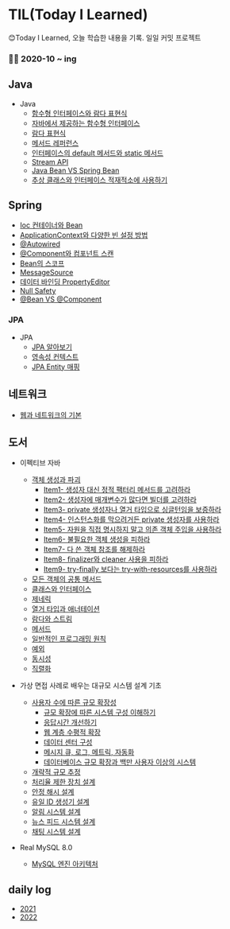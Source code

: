 # TIL(Today I Learned)
😊Today I Learned, 오늘 학습한 내용을 기록. 일일 커밋 프로젝트

### 🏋️‍♂️ 2020-10 ~ ing

## Java

- Java
  - [함수형 인터페이스와 람다 표현식](https://github.com/pjhsk113/TIL/blob/main/Java8/%5BJava8%5D%201.%20%ED%95%A8%EC%88%98%ED%98%95%20%EC%9D%B8%ED%84%B0%ED%8E%98%EC%9D%B4%EC%8A%A4%EC%99%80%20%EB%9E%8C%EB%8B%A4%20%ED%91%9C%ED%98%84%EC%8B%9D%20.md)
  - [자바에서 제공하는 함수형 인터페이스](https://github.com/pjhsk113/TIL/blob/main/Java8/%5BJava8%5D%202.%20%EC%9E%90%EB%B0%94%EC%97%90%EC%84%9C%20%EC%A0%9C%EA%B3%B5%ED%95%98%EB%8A%94%20%ED%95%A8%EC%88%98%ED%98%95%20%EC%9D%B8%ED%84%B0%ED%8E%98%EC%9D%B4%EC%8A%A4.md)
  - [람다 표현식](https://github.com/pjhsk113/TIL/blob/main/Java8/%5BJava8%5D%203.%20%EB%9E%8C%EB%8B%A4%20%ED%91%9C%ED%98%84%EC%8B%9D.md)
  - [메서드 레퍼런스](https://github.com/pjhsk113/TIL/blob/main/Java8/%5BJava8%5D%204.%20%EB%A9%94%EC%84%9C%EB%93%9C%20%EB%A0%88%ED%8D%BC%EB%9F%B0%EC%8A%A4.md)
  - [인터페이스의 default 메서드와 static 메서드](https://github.com/pjhsk113/TIL/blob/main/Java8/%5BJava8%5D%205.%20%EC%9D%B8%ED%84%B0%ED%8E%98%EC%9D%B4%EC%8A%A4%EC%9D%98%20default%20%EB%A9%94%EC%84%9C%EB%93%9C%EC%99%80%20static%20%EB%A9%94%EC%84%9C%EB%93%9C.md)
  - [Stream API](https://github.com/pjhsk113/TIL/blob/main/Java8/%5BJava8%5D%206.%20Stream%20API.md)
  - [Java Bean VS Spring Bean](https://github.com/pjhsk113/TIL/blob/main/Java/Java%20Bean%20VS%20Spring%20Bean.md)
  - [추상 클래스와 인터페이스 적재적소에 사용하기](https://github.com/pjhsk113/TIL/blob/main/Java/%EC%B6%94%EC%83%81%20%ED%81%B4%EB%9E%98%EC%8A%A4%EC%99%80%20%EC%9D%B8%ED%84%B0%ED%8E%98%EC%9D%B4%EC%8A%A4%20%EC%A0%81%EC%9E%AC%EC%A0%81%EC%86%8C%EC%97%90%20%EC%82%AC%EC%9A%A9%ED%95%98%EA%B8%B0.md)

## Spring

- [Ioc 컨테이너와 Bean](https://github.com/pjhsk113/TIL/blob/main/spring/Ioc%20%EC%BB%A8%ED%85%8C%EC%9D%B4%EB%84%88%EC%99%80%20Bean.md)
- [ApplicationContext와 다양한 빈 설정 방법](https://github.com/pjhsk113/TIL/blob/main/spring/ApplicationContext%EC%99%80%20%EB%8B%A4%EC%96%91%ED%95%9C%20%EB%B9%88%20%EC%84%A4%EC%A0%95%20%EB%B0%A9%EB%B2%95.md)
- [@Autowired](https://github.com/pjhsk113/TIL/blob/main/spring/%40Autowired.md)
- [@Component와 컴포넌트 스캔](https://github.com/pjhsk113/TIL/blob/main/spring/%40Component%EC%99%80%20%EC%BB%B4%ED%8F%AC%EB%84%8C%ED%8A%B8%20%EC%8A%A4%EC%BA%94.md)
- [Bean의 스코프](https://github.com/pjhsk113/TIL/blob/main/spring/Bean%EC%9D%98%20%EC%8A%A4%EC%BD%94%ED%94%84.md)
- [MessageSource](https://github.com/pjhsk113/TIL/blob/main/spring/MessageSource.md)
- [데이터 바인딩 PropertyEditor](https://github.com/pjhsk113/TIL/blob/main/spring/%EB%8D%B0%EC%9D%B4%ED%84%B0%20%EB%B0%94%EC%9D%B8%EB%94%A9%20PropertyEditor.md)
- [Null Safety](https://github.com/pjhsk113/TIL/blob/main/spring/Null%20Safety.md)
- [@Bean VS @Component](https://github.com/pjhsk113/TIL/blob/main/spring/%40Bean%20VS%20%40Component%20%EC%B0%A8%EC%9D%B4%EC%A0%90%20%EC%A0%95%EB%A6%AC.md)

### JPA

- JPA
  - [JPA 알아보기](https://github.com/pjhsk113/TIL/blob/main/JPA/JPA%20%EC%95%8C%EC%95%84%EB%B3%B4%EA%B8%B0.md)
  - [영속성 컨텍스트](https://github.com/pjhsk113/TIL/blob/main/JPA/JPA%20%EC%98%81%EC%86%8D%EC%84%B1%20%EC%BB%A8%ED%85%8D%EC%8A%A4%ED%8A%B8.md)
  - [JPA Entity 매핑](https://github.com/pjhsk113/TIL/blob/main/JPA/JPA%20Entity%20%EB%A7%A4%ED%95%91.md)

## 네트워크

- [웹과 네트워크의 기본](https://github.com/pjhsk113/TIL/blob/main/%EB%84%A4%ED%8A%B8%EC%9B%8C%ED%81%AC/%5B%EB%84%A4%ED%8A%B8%EC%9B%8C%ED%81%AC%5D%20%EC%9B%B9%EA%B3%BC%20%EB%84%A4%ED%8A%B8%EC%9B%8C%ED%81%AC%20%EA%B8%B0%EB%B3%B8.md)

## 도서

- 이펙티브 자바
  - [객체 생성과 파괴](https://github.com/pjhsk113/TIL/tree/main/%EC%9D%B4%ED%8E%99%ED%8B%B0%EB%B8%8C%EC%9E%90%EB%B0%94/1.%20%EA%B0%9D%EC%B2%B4%20%EC%83%9D%EC%84%B1%EA%B3%BC%20%ED%8C%8C%EA%B4%B4)
    - [Item1- 생성자 대신 정적 팩터리 메서드를 고려하라](https://github.com/pjhsk113/TIL/blob/main/%EC%9D%B4%ED%8E%99%ED%8B%B0%EB%B8%8C%EC%9E%90%EB%B0%94/1.%20%EA%B0%9D%EC%B2%B4%20%EC%83%9D%EC%84%B1%EA%B3%BC%20%ED%8C%8C%EA%B4%B4/%5B%EC%9D%B4%ED%8E%99%ED%8B%B0%EB%B8%8C%20%EC%9E%90%EB%B0%94%5D%20Item1-%20%EC%83%9D%EC%84%B1%EC%9E%90%20%EB%8C%80%EC%8B%A0%20%EC%A0%95%EC%A0%81%20%ED%8C%A9%ED%84%B0%EB%A6%AC%20%EB%A9%94%EC%84%9C%EB%93%9C%EB%A5%BC%20%EA%B3%A0%EB%A0%A4%ED%95%98%EB%9D%BC.md)
    - [Item2- 생성자에 매개변수가 많다면 빌더를 고려하라](https://github.com/pjhsk113/TIL/blob/main/%EC%9D%B4%ED%8E%99%ED%8B%B0%EB%B8%8C%EC%9E%90%EB%B0%94/1.%20%EA%B0%9D%EC%B2%B4%20%EC%83%9D%EC%84%B1%EA%B3%BC%20%ED%8C%8C%EA%B4%B4/%5B%EC%9D%B4%ED%8E%99%ED%8B%B0%EB%B8%8C%20%EC%9E%90%EB%B0%94%5D%20Item2-%20%EC%83%9D%EC%84%B1%EC%9E%90%EC%97%90%20%EB%A7%A4%EA%B0%9C%EB%B3%80%EC%88%98%EA%B0%80%20%EB%A7%8E%EB%8B%A4%EB%A9%B4%20%EB%B9%8C%EB%8D%94%EB%A5%BC%20%EA%B3%A0%EB%A0%A4%ED%95%98%EB%9D%BC.md)
    - [Item3- private 생성자나 열거 타입으로 싱글턴임을 보증하라](https://github.com/pjhsk113/TIL/blob/main/%EC%9D%B4%ED%8E%99%ED%8B%B0%EB%B8%8C%EC%9E%90%EB%B0%94/1.%20%EA%B0%9D%EC%B2%B4%20%EC%83%9D%EC%84%B1%EA%B3%BC%20%ED%8C%8C%EA%B4%B4/%5B%EC%9D%B4%ED%8E%99%ED%8B%B0%EB%B8%8C%20%EC%9E%90%EB%B0%94%5D%20Item3-%20private%20%EC%83%9D%EC%84%B1%EC%9E%90%EB%82%98%20%EC%97%B4%EA%B1%B0%20%ED%83%80%EC%9E%85%EC%9C%BC%EB%A1%9C%20%EC%8B%B1%EA%B8%80%ED%84%B4%EC%9E%84%EC%9D%84%20%EB%B3%B4%EC%A6%9D%ED%95%98%EB%9D%BC.md)
    - [Item4- 인스턴스화를 막으려거든 private 생성자를 사용하라](https://github.com/pjhsk113/TIL/blob/main/%EC%9D%B4%ED%8E%99%ED%8B%B0%EB%B8%8C%EC%9E%90%EB%B0%94/1.%20%EA%B0%9D%EC%B2%B4%20%EC%83%9D%EC%84%B1%EA%B3%BC%20%ED%8C%8C%EA%B4%B4/%5B%EC%9D%B4%ED%8E%99%ED%8B%B0%EB%B8%8C%20%EC%9E%90%EB%B0%94%5D%20Item4-%20%EC%9D%B8%EC%8A%A4%ED%84%B4%EC%8A%A4%ED%99%94%EB%A5%BC%20%EB%A7%89%EC%9C%BC%EB%A0%A4%EA%B1%B0%EB%93%A0%20private%20%EC%83%9D%EC%84%B1%EC%9E%90%EB%A5%BC%20%EC%82%AC%EC%9A%A9%ED%95%98%EB%9D%BC.md)
    - [Item5- 자원을 직접 명시하지 말고 의존 객체 주입을 사용하라](https://github.com/pjhsk113/TIL/blob/main/%EC%9D%B4%ED%8E%99%ED%8B%B0%EB%B8%8C%EC%9E%90%EB%B0%94/1.%20%EA%B0%9D%EC%B2%B4%20%EC%83%9D%EC%84%B1%EA%B3%BC%20%ED%8C%8C%EA%B4%B4/%5B%EC%9D%B4%ED%8E%99%ED%8B%B0%EB%B8%8C%20%EC%9E%90%EB%B0%94%5D%20Item5-%20%EC%9E%90%EC%9B%90%EC%9D%84%20%EC%A7%81%EC%A0%91%20%EB%AA%85%EC%8B%9C%ED%95%98%EC%A7%80%20%EB%A7%90%EA%B3%A0%20%EC%9D%98%EC%A1%B4%20%EA%B0%9D%EC%B2%B4%20%EC%A3%BC%EC%9E%85%EC%9D%84%20%EC%82%AC%EC%9A%A9%ED%95%98%EB%9D%BC.md)
    - [Item6- 불필요한 객체 생성을 피하라](https://github.com/pjhsk113/TIL/blob/main/%EC%9D%B4%ED%8E%99%ED%8B%B0%EB%B8%8C%EC%9E%90%EB%B0%94/1.%20%EA%B0%9D%EC%B2%B4%20%EC%83%9D%EC%84%B1%EA%B3%BC%20%ED%8C%8C%EA%B4%B4/%5B%EC%9D%B4%ED%8E%99%ED%8B%B0%EB%B8%8C%20%EC%9E%90%EB%B0%94%5D%20Item6-%20%EB%B6%88%ED%95%84%EC%9A%94%ED%95%9C%20%EA%B0%9D%EC%B2%B4%20%EC%83%9D%EC%84%B1%EC%9D%84%20%ED%94%BC%ED%95%98%EB%9D%BC.md)
    - [Item7- 다 쓴 객체 참조를 해제하라](https://github.com/pjhsk113/TIL/blob/main/%EC%9D%B4%ED%8E%99%ED%8B%B0%EB%B8%8C%EC%9E%90%EB%B0%94/1.%20%EA%B0%9D%EC%B2%B4%20%EC%83%9D%EC%84%B1%EA%B3%BC%20%ED%8C%8C%EA%B4%B4/%5B%EC%9D%B4%ED%8E%99%ED%8B%B0%EB%B8%8C%20%EC%9E%90%EB%B0%94%5D%20Item7-%20%EB%8B%A4%20%EC%93%B4%20%EA%B0%9D%EC%B2%B4%20%EC%B0%B8%EC%A1%B0%EB%A5%BC%20%ED%95%B4%EC%A0%9C%ED%95%98%EB%9D%BC.md)
    - [Item8- finalizer와 cleaner 사용을 피하라](https://github.com/pjhsk113/TIL/blob/main/%EC%9D%B4%ED%8E%99%ED%8B%B0%EB%B8%8C%EC%9E%90%EB%B0%94/1.%20%EA%B0%9D%EC%B2%B4%20%EC%83%9D%EC%84%B1%EA%B3%BC%20%ED%8C%8C%EA%B4%B4/%5B%EC%9D%B4%ED%8E%99%ED%8B%B0%EB%B8%8C%20%EC%9E%90%EB%B0%94%5D%20Item8-%20finalizer%EC%99%80%20cleaner%20%EC%82%AC%EC%9A%A9%EC%9D%84%20%ED%94%BC%ED%95%98%EB%9D%BC.md)
    - [Item9- try-finally 보다는 try-with-resources를 사용하라](https://github.com/pjhsk113/TIL/blob/main/%EC%9D%B4%ED%8E%99%ED%8B%B0%EB%B8%8C%EC%9E%90%EB%B0%94/1.%20%EA%B0%9D%EC%B2%B4%20%EC%83%9D%EC%84%B1%EA%B3%BC%20%ED%8C%8C%EA%B4%B4/%5B%EC%9D%B4%ED%8E%99%ED%8B%B0%EB%B8%8C%20%EC%9E%90%EB%B0%94%5D%20Item9-%20try-finally%20%EB%B3%B4%EB%8B%A4%EB%8A%94%20try-with-resources%EB%A5%BC%20%EC%82%AC%EC%9A%A9%ED%95%98%EB%9D%BC.md)
  - [모든 객체의 공통 메서드](https://github.com/pjhsk113/TIL/tree/main/%EC%9D%B4%ED%8E%99%ED%8B%B0%EB%B8%8C%EC%9E%90%EB%B0%94/2.%20%EB%AA%A8%EB%93%A0%20%EA%B0%9D%EC%B2%B4%EC%9D%98%20%EA%B3%B5%ED%86%B5%20%EB%A9%94%EC%84%9C%EB%93%9C)
  - [클래스와 인터페이스](https://github.com/pjhsk113/TIL/tree/main/%EC%9D%B4%ED%8E%99%ED%8B%B0%EB%B8%8C%EC%9E%90%EB%B0%94/3.%20%ED%81%B4%EB%9E%98%EC%8A%A4%EC%99%80%20%EC%9D%B8%ED%84%B0%ED%8E%98%EC%9D%B4%EC%8A%A4)
  - [제네릭](https://github.com/pjhsk113/TIL/tree/main/%EC%9D%B4%ED%8E%99%ED%8B%B0%EB%B8%8C%EC%9E%90%EB%B0%94/4.%20%EC%A0%9C%EB%84%A4%EB%A6%AD)
  - [열거 타입과 애너테이션](https://github.com/pjhsk113/TIL/tree/main/%EC%9D%B4%ED%8E%99%ED%8B%B0%EB%B8%8C%EC%9E%90%EB%B0%94/5.%20%EC%97%B4%EA%B1%B0%20%ED%83%80%EC%9E%85%EA%B3%BC%20%EC%95%A0%EB%84%88%ED%85%8C%EC%9D%B4%EC%85%98)
  - [람다와 스트림](https://github.com/pjhsk113/TIL/tree/main/%EC%9D%B4%ED%8E%99%ED%8B%B0%EB%B8%8C%EC%9E%90%EB%B0%94/6.%20%EB%9E%8C%EB%8B%A4%EC%99%80%20%EC%8A%A4%ED%8A%B8%EB%A6%BC)
  - [메서드](https://github.com/pjhsk113/TIL/tree/main/%EC%9D%B4%ED%8E%99%ED%8B%B0%EB%B8%8C%EC%9E%90%EB%B0%94/7.%20%EB%A9%94%EC%84%9C%EB%93%9C)
  - [일반적인 프로그래밍 원칙](https://github.com/pjhsk113/TIL/tree/main/%EC%9D%B4%ED%8E%99%ED%8B%B0%EB%B8%8C%EC%9E%90%EB%B0%94/8.%20%EC%9D%BC%EB%B0%98%EC%A0%81%EC%9D%B8%20%ED%94%84%EB%A1%9C%EA%B7%B8%EB%9E%98%EB%B0%8D%20%EC%9B%90%EC%B9%99)
  - [예외](https://github.com/pjhsk113/TIL/tree/main/%EC%9D%B4%ED%8E%99%ED%8B%B0%EB%B8%8C%EC%9E%90%EB%B0%94/9.%20%EC%98%88%EC%99%B8)
  - [동시성](https://github.com/pjhsk113/TIL/tree/main/%EC%9D%B4%ED%8E%99%ED%8B%B0%EB%B8%8C%EC%9E%90%EB%B0%94/10.%20%EB%8F%99%EC%8B%9C%EC%84%B1)
  - [직렬화](https://github.com/pjhsk113/TIL/tree/main/%EC%9D%B4%ED%8E%99%ED%8B%B0%EB%B8%8C%EC%9E%90%EB%B0%94/11.%20%EC%A7%81%EB%A0%AC%ED%99%94)

- 가상 면접 사례로 배우는 대규모 시스템 설계 기초
  - [사용자 수에 따른 규모 확장성](https://github.com/pjhsk113/TIL/tree/main/%EB%8C%80%EA%B7%9C%EB%AA%A8%EC%8B%9C%EC%8A%A4%ED%85%9C%EC%84%A4%EA%B3%84/1.%20%EC%82%AC%EC%9A%A9%EC%9E%90%20%EC%88%98%EC%97%90%20%EB%94%B0%EB%A5%B8%20%EA%B7%9C%EB%AA%A8%20%ED%99%95%EC%9E%A5%EC%84%B1)
    - [규모 확장에 따른 시스템 구성 이해하기](https://github.com/pjhsk113/TIL/blob/main/%EB%8C%80%EA%B7%9C%EB%AA%A8%EC%8B%9C%EC%8A%A4%ED%85%9C%EC%84%A4%EA%B3%84/1.%20%EC%82%AC%EC%9A%A9%EC%9E%90%20%EC%88%98%EC%97%90%20%EB%94%B0%EB%A5%B8%20%EA%B7%9C%EB%AA%A8%20%ED%99%95%EC%9E%A5%EC%84%B1/%5B%EB%8C%80%EA%B7%9C%EB%AA%A8%20%EC%8B%9C%EC%8A%A4%ED%85%9C%20%EC%84%A4%EA%B3%84%5D%20%EA%B7%9C%EB%AA%A8%20%ED%99%95%EC%9E%A5%EC%97%90%20%EB%94%B0%EB%A5%B8%20%EC%8B%9C%EC%8A%A4%ED%85%9C%20%EA%B5%AC%EC%84%B1%20%EC%9D%B4%ED%95%B4%ED%95%98%EA%B8%B0.md)
    - [응답시간 개선하기](https://github.com/pjhsk113/TIL/blob/main/%EB%8C%80%EA%B7%9C%EB%AA%A8%EC%8B%9C%EC%8A%A4%ED%85%9C%EC%84%A4%EA%B3%84/1.%20%EC%82%AC%EC%9A%A9%EC%9E%90%20%EC%88%98%EC%97%90%20%EB%94%B0%EB%A5%B8%20%EA%B7%9C%EB%AA%A8%20%ED%99%95%EC%9E%A5%EC%84%B1/%5B%EB%8C%80%EA%B7%9C%EB%AA%A8%20%EC%8B%9C%EC%8A%A4%ED%85%9C%20%EC%84%A4%EA%B3%84%5D%20%EC%9D%91%EB%8B%B5%EC%8B%9C%EA%B0%84%20%EA%B0%9C%EC%84%A0%ED%95%98%EA%B8%B0.md)
    - [웹 계층 수평적 확장](https://github.com/pjhsk113/TIL/blob/main/%EB%8C%80%EA%B7%9C%EB%AA%A8%EC%8B%9C%EC%8A%A4%ED%85%9C%EC%84%A4%EA%B3%84/1.%20%EC%82%AC%EC%9A%A9%EC%9E%90%20%EC%88%98%EC%97%90%20%EB%94%B0%EB%A5%B8%20%EA%B7%9C%EB%AA%A8%20%ED%99%95%EC%9E%A5%EC%84%B1/%5B%EB%8C%80%EA%B7%9C%EB%AA%A8%20%EC%8B%9C%EC%8A%A4%ED%85%9C%20%EC%84%A4%EA%B3%84%5D%20%EC%9B%B9%20%EA%B3%84%EC%B8%B5%20%EC%88%98%ED%8F%89%EC%A0%81%20%ED%99%95%EC%9E%A5.md)
    - [데이터 센터 구성](https://github.com/pjhsk113/TIL/blob/main/%EB%8C%80%EA%B7%9C%EB%AA%A8%EC%8B%9C%EC%8A%A4%ED%85%9C%EC%84%A4%EA%B3%84/1.%20%EC%82%AC%EC%9A%A9%EC%9E%90%20%EC%88%98%EC%97%90%20%EB%94%B0%EB%A5%B8%20%EA%B7%9C%EB%AA%A8%20%ED%99%95%EC%9E%A5%EC%84%B1/%5B%EB%8C%80%EA%B7%9C%EB%AA%A8%20%EC%8B%9C%EC%8A%A4%ED%85%9C%20%EC%84%A4%EA%B3%84%5D%20%EB%8D%B0%EC%9D%B4%ED%84%B0%EC%84%BC%ED%84%B0%20%EA%B5%AC%EC%84%B1.md)
    - [메시지 큐, 로그, 메트릭, 자동화](https://github.com/pjhsk113/TIL/blob/main/%EB%8C%80%EA%B7%9C%EB%AA%A8%EC%8B%9C%EC%8A%A4%ED%85%9C%EC%84%A4%EA%B3%84/1.%20%EC%82%AC%EC%9A%A9%EC%9E%90%20%EC%88%98%EC%97%90%20%EB%94%B0%EB%A5%B8%20%EA%B7%9C%EB%AA%A8%20%ED%99%95%EC%9E%A5%EC%84%B1/%5B%EB%8C%80%EA%B7%9C%EB%AA%A8%20%EC%8B%9C%EC%8A%A4%ED%85%9C%20%EC%84%A4%EA%B3%84%5D%20%EB%A9%94%EC%8B%9C%EC%A7%80%ED%81%90%2C%EB%A1%9C%EA%B7%B8%2C%20%EB%A9%94%ED%8A%B8%EB%A6%AD%2C%20%EC%9E%90%EB%8F%99%ED%99%94.md)
    - [데이터베이스 규모 확장과 백만 사용자 이상의 시스템](https://github.com/pjhsk113/TIL/blob/main/%EB%8C%80%EA%B7%9C%EB%AA%A8%EC%8B%9C%EC%8A%A4%ED%85%9C%EC%84%A4%EA%B3%84/1.%20%EC%82%AC%EC%9A%A9%EC%9E%90%20%EC%88%98%EC%97%90%20%EB%94%B0%EB%A5%B8%20%EA%B7%9C%EB%AA%A8%20%ED%99%95%EC%9E%A5%EC%84%B1/%5B%EB%8C%80%EA%B7%9C%EB%AA%A8%20%EC%8B%9C%EC%8A%A4%ED%85%9C%20%EC%84%A4%EA%B3%84%5D%20%EB%8D%B0%EC%9D%B4%ED%84%B0%EB%B2%A0%EC%9D%B4%EC%8A%A4%20%EA%B7%9C%EB%AA%A8%20%ED%99%95%EC%9E%A5%EA%B3%BC%20%EB%B0%B1%EB%A7%8C%20%EC%82%AC%EC%9A%A9%EC%9E%90%20%EC%9D%B4%EC%83%81%EC%9D%98%20%EC%8B%9C%EC%8A%A4%ED%85%9C.md)
  - [개략적 규모 추정](https://github.com/pjhsk113/TIL/blob/main/%EB%8C%80%EA%B7%9C%EB%AA%A8%EC%8B%9C%EC%8A%A4%ED%85%9C%EC%84%A4%EA%B3%84/2.%20%EA%B0%9C%EB%9E%B5%EC%A0%81%EC%9D%B8%20%EA%B7%9C%EB%AA%A8%20%EC%B6%94%EC%A0%95/%5B%EB%8C%80%EA%B7%9C%EB%AA%A8%20%EC%8B%9C%EC%8A%A4%ED%85%9C%20%EC%84%A4%EA%B3%84%5D%20%EA%B0%9C%EB%9E%B5%EC%A0%81%20%EA%B7%9C%EB%AA%A8%20%EC%B6%94%EC%A0%95.md)
  - [처리율 제한 장치 설계](https://github.com/pjhsk113/TIL/blob/main/%EB%8C%80%EA%B7%9C%EB%AA%A8%EC%8B%9C%EC%8A%A4%ED%85%9C%EC%84%A4%EA%B3%84/4.%20%EC%B2%98%EB%A6%AC%EC%9C%A8%20%EC%A0%9C%ED%95%9C%20%EC%9E%A5%EC%B9%98%20%EC%84%A4%EA%B3%84/%5B%EB%8C%80%EA%B7%9C%EB%AA%A8%20%EC%8B%9C%EC%8A%A4%ED%85%9C%20%EC%84%A4%EA%B3%84%5D%20%EC%B2%98%EB%A6%AC%EC%9C%A8%20%EC%A0%9C%ED%95%9C%20%EC%9E%A5%EC%B9%98.md)
  - [안정 해시 설계](https://github.com/pjhsk113/TIL/blob/main/%EB%8C%80%EA%B7%9C%EB%AA%A8%EC%8B%9C%EC%8A%A4%ED%85%9C%EC%84%A4%EA%B3%84/5.%20%EC%95%88%EC%A0%95%ED%95%B4%EC%8B%9C%EC%84%A4%EA%B3%84/%5B%EB%8C%80%EA%B7%9C%EB%AA%A8%20%EC%8B%9C%EC%8A%A4%ED%85%9C%20%EC%84%A4%EA%B3%84%5D%20%EC%95%88%EC%A0%95%ED%95%B4%EC%8B%9C.md)
  - [유일 ID 생성기 설계](https://github.com/pjhsk113/TIL/blob/main/%EB%8C%80%EA%B7%9C%EB%AA%A8%EC%8B%9C%EC%8A%A4%ED%85%9C%EC%84%A4%EA%B3%84/7.%20%EC%9C%A0%EC%9D%BC%20ID%20%EC%83%9D%EC%84%B1%EA%B8%B0%20%EC%84%A4%EA%B3%84/%5B%EB%8C%80%EA%B7%9C%EB%AA%A8%20%EC%8B%9C%EC%8A%A4%ED%85%9C%20%EC%84%A4%EA%B3%84%5D%20%EB%B6%84%EC%82%B0%20%EC%8B%9C%EC%8A%A4%ED%85%9C%EC%9D%98%20%EC%9C%A0%EC%9D%BC%20ID%20%EC%83%9D%EC%84%B1%EA%B8%B0%20%EC%84%A4%EA%B3%84.md)
  - [알림 시스템 설계](https://github.com/pjhsk113/TIL/blob/main/%EB%8C%80%EA%B7%9C%EB%AA%A8%EC%8B%9C%EC%8A%A4%ED%85%9C%EC%84%A4%EA%B3%84/10.%20%EC%95%8C%EB%A6%BC%20%EC%8B%9C%EC%8A%A4%ED%85%9C%20%EC%84%A4%EA%B3%84/%5B%EB%8C%80%EA%B7%9C%EB%AA%A8%20%EC%8B%9C%EC%8A%A4%ED%85%9C%20%EC%84%A4%EA%B3%84%5D%20%EC%95%8C%EB%A6%BC%20%EC%8B%9C%EC%8A%A4%ED%85%9C%20%EC%84%A4%EA%B3%84.md)
  - [뉴스 피드 시스템 설계](https://github.com/pjhsk113/TIL/blob/main/%EB%8C%80%EA%B7%9C%EB%AA%A8%EC%8B%9C%EC%8A%A4%ED%85%9C%EC%84%A4%EA%B3%84/11.%20%EB%89%B4%EC%8A%A4%ED%94%BC%EB%93%9C%20%EC%8B%9C%EC%8A%A4%ED%85%9C%20%EC%84%A4%EA%B3%84/%5B%EB%8C%80%EA%B7%9C%EB%AA%A8%20%EC%8B%9C%EC%8A%A4%ED%85%9C%20%EC%84%A4%EA%B3%84%5D%20%EB%89%B4%EC%8A%A4%ED%94%BC%EB%93%9C%20%EC%8B%9C%EC%8A%A4%ED%85%9C%20%EC%84%A4%EA%B3%84.md)
  - [채팅 시스템 설계](https://github.com/pjhsk113/TIL/blob/main/%EB%8C%80%EA%B7%9C%EB%AA%A8%EC%8B%9C%EC%8A%A4%ED%85%9C%EC%84%A4%EA%B3%84/12.%20%EC%B1%84%ED%8C%85%20%EC%8B%9C%EC%8A%A4%ED%85%9C%20%EC%84%A4%EA%B3%84/%5B%EB%8C%80%EA%B7%9C%EB%AA%A8%20%EC%8B%9C%EC%8A%A4%ED%85%9C%20%EC%84%A4%EA%B3%84%5D%20%EC%B1%84%ED%8C%85%20%EC%8B%9C%EC%8A%A4%ED%85%9C%20%EC%84%A4%EA%B3%84.md)

- Real MySQL 8.0
  - [MySQL 엔진 아키텍처](https://github.com/pjhsk113/TIL/blob/main/RealMySQL/4.%EC%95%84%ED%82%A4%ED%85%8D%EC%B2%98/4-1%20MySQL-%EC%97%94%EC%A7%84-%EC%95%84%ED%82%A4%ED%85%8D%EC%B2%98.md)

## daily log

- [2021](https://github.com/pjhsk113/TIL/tree/main/2021)
- [2022](https://github.com/pjhsk113/TIL/tree/main/2022)
